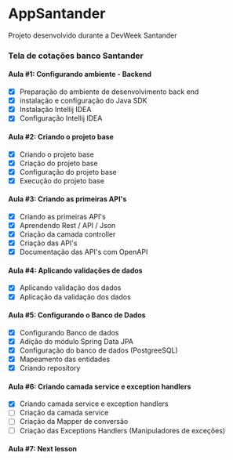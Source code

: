 # AppSantander
Projeto desenvolvido durante a DevWeek Santander

### Tela de cotações banco Santander

#### Aula #1: Configurando ambiente - Backend

 - [x] Preparação do ambiente de desenvolvimento back end
 - [x] instalação e configuração do Java SDK
 - [x] Instalação  Intellij IDEA
 - [x] Configuração Intellij IDEA

#### Aula #2: Criando o projeto base

 - [x] Criando o projeto base
 - [x] Criação do projeto base
 - [x] Configuração do projeto base
 - [x] Execução do projeto base

#### Aula #3: Criando as primeiras API's

 - [x] Criando as primeiras API's
 - [x] Aprendendo Rest / API / Json
 - [x] Criação da camada controller
 - [x] Criação das API's
 - [x] Documentação das API's com OpenAPI

#### Aula #4: Aplicando validações de dados

 - [x] Aplicando validação dos dados 
 - [x] Aplicação da validação dos dados

#### Aula #5: Configurando o Banco de Dados

 - [x] Configurando Banco de dados
 - [x] Adição do módulo Spring Data JPA
 - [x] Configuração do banco de dados (PostgreeSQL)
 - [x] Mapeamento das entidades
 - [x] Criando repository

#### Aula #6: Criando camada service e exception handlers

 - [x] Criando camada service e exception handlers
 - [ ] Criação da camada service
 - [ ] Criação da Mapper de conversão
 - [ ] Criação das Exceptions Handlers (Manipuladores de exceções)

#### Aula #7: Next lesson
